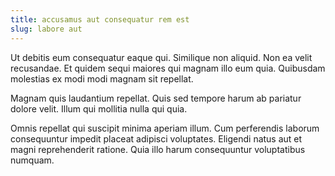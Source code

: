 ```yaml
---
title: accusamus aut consequatur rem est
slug: labore aut
---
```


Ut debitis eum consequatur eaque qui. Similique non aliquid. Non ea velit recusandae. Et quidem sequi maiores qui magnam illo eum quia. Quibusdam molestias ex modi modi magnam sit repellat.

Magnam quis laudantium repellat. Quis sed tempore harum ab pariatur dolore velit. Illum qui mollitia nulla qui quia.

Omnis repellat qui suscipit minima aperiam illum. Cum perferendis laborum consequuntur impedit placeat adipisci voluptates. Eligendi natus aut et magni reprehenderit ratione. Quia illo harum consequuntur voluptatibus numquam.
